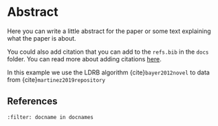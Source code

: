 # Abstract

Here you can write a little abstract for the paper or some text explaining what the paper is about.


You could also add citation that you can add to the `refs.bib` in the `docs` folder. You can read more about adding citations [here](https://jupyterbook.org/en/stable/content/citations.html).

In this example we use the LDRB algorithm {cite}`bayer2012novel` to data from {cite}`martinez2019repository`


## References

```{bibliography}
:filter: docname in docnames
```
